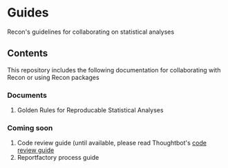 # Guides
Recon's guidelines for collaborating on statistical analyses


## Contents

This repository includes the following documentation for collaborating with
Recon or using Recon packages


### Documents

1. Golden Rules for Reproducable Statistical Analyses


### Coming soon

1. Code review guide  (until available, please read Thoughtbot's [code review guide](https://github.com/thoughtbot/guides/blob/master/code-review) 
2. Reportfactory process guide 

